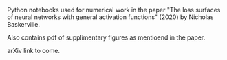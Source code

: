 Python notebooks used for numerical work in the paper "The loss surfaces of neural networks with general activation functions" (2020) by Nicholas Baskerville.

Also contains pdf of supplimentary figures as mentioend in the paper.

arXiv link to come.
